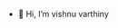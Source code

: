 - 👋 Hi, I’m vishnu varthiny

<!---
Varthiny/Varthiny is a ✨ special ✨ repository because its `README.md` (this file) appears on your GitHub profile.
You can click the Preview link to take a look at your changes.
--->
